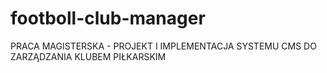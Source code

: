 footboll-club-manager
=====================

PRACA MAGISTERSKA - PROJEKT I IMPLEMENTACJA SYSTEMU CMS DO ZARZĄDZANIA KLUBEM PIŁKARSKIM
